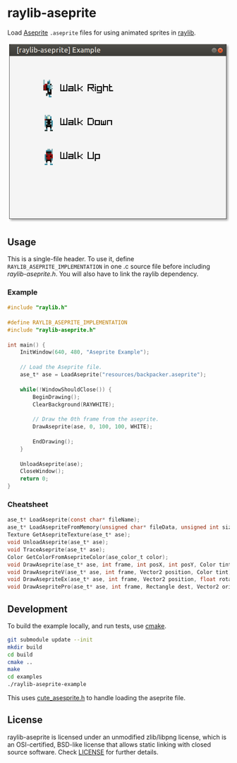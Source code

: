 # raylib-aseprite

Load [Aseprite](https://aseprite.org) `.aseprite` files for using animated sprites in [raylib](https://raylib.com).

![example/raylib-aseprite-example.png](example/raylib-aseprite-example.png)

## Usage

This is a single-file header. To use it, define `RAYLIB_ASEPRITE_IMPLEMENTATION` in one .c source file before including *raylib-aseprite.h*. You will also have to link the raylib dependency.

### Example

``` c
#include "raylib.h"

#define RAYLIB_ASEPRITE_IMPLEMENTATION
#include "raylib-aseprite.h"

int main() {
    InitWindow(640, 480, "Aseprite Example");

    // Load the Aseprite file.
    ase_t* ase = LoadAseprite("resources/backpacker.aseprite");

    while(!WindowShouldClose()) {
        BeginDrawing();
        ClearBackground(RAYWHITE);

        // Draw the 0th frame from the aseprite.
        DrawAseprite(ase, 0, 100, 100, WHITE);

        EndDrawing();
    }

    UnloadAseprite(ase);
    CloseWindow();
    return 0;
}
```

### Cheatsheet

``` c
ase_t* LoadAseprite(const char* fileName);
ase_t* LoadAsepriteFromMemory(unsigned char* fileData, unsigned int size);
Texture GetAsepriteTexture(ase_t* ase);
void UnloadAseprite(ase_t* ase);
void TraceAseprite(ase_t* ase);
Color GetColorFromAsepriteColor(ase_color_t color);
void DrawAseprite(ase_t* ase, int frame, int posX, int posY, Color tint);
void DrawAsepriteV(ase_t* ase, int frame, Vector2 position, Color tint);
void DrawAsepriteEx(ase_t* ase, int frame, Vector2 position, float rotation, float scale, Color tint);
void DrawAsepritePro(ase_t* ase, int frame, Rectangle dest, Vector2 origin, float rotation, Color tint);
```

## Development

To build the example locally, and run tests, use [cmake](https://cmake.org/).

``` bash
git submodule update --init
mkdir build
cd build
cmake ..
make
cd examples
./raylib-aseprite-example
```

This uses [cute_asesprite.h](https://github.com/RandyGaul/cute_headers/blob/master/cute_aseprite.h) to handle loading the aseprite file.

## License

raylib-aseprite is licensed under an unmodified zlib/libpng license, which is an OSI-certified, BSD-like license that allows static linking with closed source software. Check [LICENSE](LICENSE) for further details.
